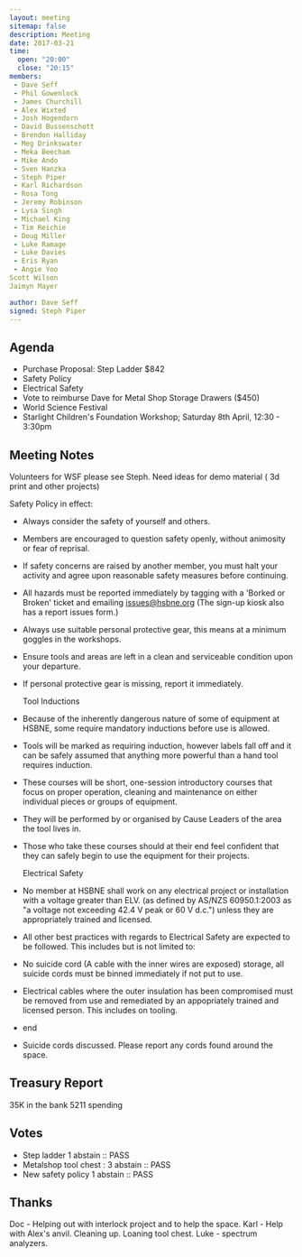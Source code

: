 ```yaml
---
layout: meeting
sitemap: false
description: Meeting
date: 2017-03-21
time:
  open: "20:00"
  close: "20:15"
members:
 - Dave Seff
 - Phil Gowenlock
 - James Churchill
 - Alex Wixted
 - Josh Hogendorn
 - David Bussenschott
 - Brendon Halliday
 - Meg Drinkswater
 - Meka Beecham
 - Mike Ando
 - Sven Hanzka
 - Steph Piper
 - Karl Richardson
 - Rosa Tong
 - Jeremy Robinson
 - Lysa Singh
 - Michael King
 - Tim Reichie
 - Doug Miller
 - Luke Ramage
 - Luke Davies
 - Eris Ryan
 - Angie Yoo
Scott Wilson
Jaimyn Mayer

author: Dave Seff
signed: Steph Piper
---
```


## Agenda

- Purchase Proposal: Step Ladder $842
- Safety Policy
- Electrical Safety
- Vote to reimburse Dave for Metal Shop Storage Drawers ($450)
- World Science Festival
- Starlight Children's Foundation Workshop; Saturday 8th April, 12:30 - 3:30pm

## Meeting Notes

Volunteers for WSF please see Steph. Need ideas for demo material ( 3d print and other projects)

Safety Policy in effect:

 - Always consider the safety of yourself and others.
 - Members are encouraged to question safety openly, without animosity or fear of reprisal.
 - If safety concerns are raised by another member, you must halt your activity and agree upon reasonable safety measures before continuing.
 - All hazards must be reported immediately by tagging with a 'Borked or Broken' ticket and emailing issues@hsbne.org (The sign-up kiosk also has a report issues form.)
 - Always use suitable personal protective gear, this means at a minimum goggles in the workshops.
 - Ensure tools and areas are left in a clean and serviceable condition upon your departure.
 - If personal protective gear is missing, report it immediately.

    Tool Inductions

 - Because of the inherently dangerous nature of some of equipment at HSBNE, some require mandatory inductions before use is allowed.
 - Tools will be marked as requiring induction, however labels fall off and it can be safely assumed that anything more powerful than a hand tool requires induction.
 - These courses will be short, one-session introductory courses that focus on proper operation, cleaning and maintenance on either individual pieces or groups of equipment.
 - They will be performed by or organised by Cause Leaders of the area the tool lives in.
 - Those who take these courses should at their end feel confident that they can safely begin to use the equipment for their projects.

    Electrical Safety

 - No member at HSBNE shall work on any electrical project or installation with a voltage greater than ELV. (as defined by AS/NZS 60950.1:2003 as "a voltage not exceeding 42.4 V peak or 60 V d.c.") unless they are appropriately trained and licensed.
 - All other best practices with regards to Electrical Safety are expected to be followed. This includes but is not limited to:
 - No suicide cord (A cable with the inner wires are exposed) storage, all suicide cords must be binned immediately if not put to use.
 - Electrical cables where the outer insulation has been compromised must be removed from use and remediated by an appopriately trained and licensed person. This includes on tooling.
  - end

 - Suicide cords discussed. Please report any cords found around the space. 

## Treasury Report
35K in the bank
5211 spending

## Votes
 - Step ladder 1 abstain :: PASS
 - Metalshop tool chest : 3 abstain :: PASS
 - New safety policy 1 abstain :: PASS

## Thanks
Doc - Helping out with interlock project and to help the space.
Karl - Help with Alex's anvil. Cleaning up. Loaning tool chest. 
Luke - spectrum analyzers. 
